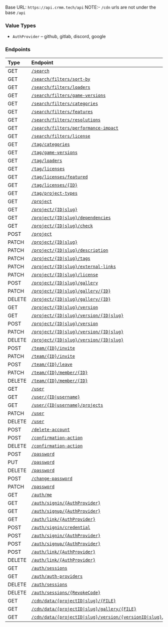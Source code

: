 Base URL: `https://api.crmm.tech/api`
NOTE:- `/cdn` urls are not under the base `/api`

### Value Types
* `AuthProvider` &ndash; github, gitlab, discord, google

### Endpoints
| Type   | Endpoint  |
|:-------|:----------|
| GET    | [`/search`](/packages/backend/src/routes/search.ts#L22) |
| GET    | [`/search/filters/sort-by`](/packages/backend/src/routes/search.ts#L23) |
| GET    | [`/search/filters/loaders`](/packages/backend/src/routes/search.ts#L24) |
| GET    | [`/search/filters/game-versions`](/packages/backend/src/routes/search.ts#L25) |
| GET    | [`/search/filters/categories`](/packages/backend/src/routes/search.ts#L26) |
| GET    | [`/search/filters/features`](/packages/backend/src/routes/search.ts#L27) |
| GET    | [`/search/filters/resolutions`](/packages/backend/src/routes/search.ts#L28) |
| GET    | [`/search/filters/performance-impact`](/packages/backend/src/routes/search.ts#L29) |
| GET    | [`/search/filters/license`](/packages/backend/src/routes/search.ts#L30) |
| GET    | [`/tag/categories`](/packages/backend/src/routes/tags.ts#L13) |
| GET    | [`/tag/game-versions`](/packages/backend/src/routes/tags.ts#L14) |
| GET    | [`/tag/loaders`](/packages/backend/src/routes/tags.ts#L15) |
| GET    | [`/tag/licenses`](/packages/backend/src/routes/tags.ts#L16) |
| GET    | [`/tag/licenses/featured`](/packages/backend/src/routes/tags.ts#L17) |
| GET    | [`/tag/licenses/{ID}`](/packages/backend/src/routes/tags.ts#L18) |
| GET    | [`/tag/project-types`](/packages/backend/src/routes/tags.ts#L19) |
| GET    | [`/project`](/packages/backend/src/routes/project/index.ts#L38) |
| GET    | [`/project/{ID\|slug}`](/packages/backend/src/routes/project/index.ts#L40) |
| GET    | [`/project/{ID\|slug}/dependencies`](/packages/backend/src/routes/project/index.ts#L41) |
| GET    | [`/project/{ID\|slug}/check`](/packages/backend/src/routes/project/index.ts#L42) |
| POST    | [`/project`](/packages/backend/src/routes/project/index.ts#L44) |
| PATCH    | [`/project/{ID\|slug}`](/packages/backend/src/routes/project/index.ts#L45) |
| PATCH    | [`/project/{ID\|slug}/description`](/packages/backend/src/routes/project/index.ts#L46) |
| PATCH    | [`/project/{ID\|slug}/tags`](/packages/backend/src/routes/project/index.ts#L47) |
| PATCH    | [`/project/{ID\|slug}/external-links`](/packages/backend/src/routes/project/index.ts#L48) |
| PATCH    | [`/project/{ID\|slug}/license`](/packages/backend/src/routes/project/index.ts#L49) |
| POST    | [`/project/{ID\|slug}/gallery`](/packages/backend/src/routes/project/index.ts#L51) |
| PATCH    | [`/project/{ID\|slug}/gallery/{ID}`](/packages/backend/src/routes/project/index.ts#L52) |
| DELETE    | [`/project/{ID\|slug}/gallery/{ID}`](/packages/backend/src/routes/project/index.ts#L53) |
| GET    | [`/project/{ID\|slug}/version`](/packages/backend/src/routes/project/version/index.ts#L18) |
| GET    | [`/project/{ID\|slug}/version/{ID\|slug}`](/packages/backend/src/routes/project/version/index.ts#L19) |
| POST    | [`/project/{ID\|slug}/version`](/packages/backend/src/routes/project/version/index.ts#L21) |
| PATCH    | [`/project/{ID\|slug}/version/{ID\|slug}`](/packages/backend/src/routes/project/version/index.ts#L22) |
| DELETE    | [`/project/{ID\|slug}/version/{ID\|slug}`](/packages/backend/src/routes/project/version/index.ts#L23) |
| POST    | [`/team/{ID}/invite`](/packages/backend/src/routes/team/index.ts#L17) |
| PATCH    | [`/team/{ID}/invite`](/packages/backend/src/routes/team/index.ts#L18) |
| POST    | [`/team/{ID}/leave`](/packages/backend/src/routes/team/index.ts#L19) |
| PATCH    | [`/team/{ID}/member/{ID}`](/packages/backend/src/routes/team/index.ts#L20) |
| DELETE    | [`/team/{ID}/member/{ID}`](/packages/backend/src/routes/team/index.ts#L21) |
| GET    | [`/user`](/packages/backend/src/routes/user.ts#L30) |
| GET    | [`/user/{ID\|username}`](/packages/backend/src/routes/user.ts#L31) |
| GET    | [`/user/{ID\|username}/projects`](/packages/backend/src/routes/user.ts#L32) |
| PATCH    | [`/user`](/packages/backend/src/routes/user.ts#L33) |
| DELETE    | [`/user`](/packages/backend/src/routes/user.ts#L34) |
| POST    | [`/delete-account`](/packages/backend/src/routes/user.ts#L35) |
| POST    | [`/confirmation-action`](/packages/backend/src/routes/user.ts#L37) |
| DELETE    | [`/confirmation-action`](/packages/backend/src/routes/user.ts#L38) |
| POST    | [`/password`](/packages/backend/src/routes/user.ts#L40) |
| PUT    | [`/password`](/packages/backend/src/routes/user.ts#L41) |
| DELETE    | [`/password`](/packages/backend/src/routes/user.ts#L42) |
| POST    | [`/change-password`](/packages/backend/src/routes/user.ts#L44) |
| PATCH    | [`/password`](/packages/backend/src/routes/user.ts#L45) |
| GET    | [`/auth/me`](/packages/backend/src/routes/auth.ts#L21) |
| GET    | [`/auth/signin/{AuthProvider}`](/packages/backend/src/routes/auth.ts#L24) |
| GET    | [`/auth/signup/{AuthProvider}`](/packages/backend/src/routes/auth.ts#L25) |
| GET    | [`/auth/link/{AuthProvider}`](/packages/backend/src/routes/auth.ts#L26) |
| POST    | [`/auth/signin/credential`](/packages/backend/src/routes/auth.ts#L28) |
| POST    | [`/auth/signin/{AuthProvider}`](/packages/backend/src/routes/auth.ts#L29) |
| POST    | [`/auth/signup/{AuthProvider}`](/packages/backend/src/routes/auth.ts#L30) |
| POST    | [`/auth/link/{AuthProvider}`](/packages/backend/src/routes/auth.ts#L31) |
| DELETE    | [`/auth/link/{AuthProvider}`](/packages/backend/src/routes/auth.ts#L32) |
| GET    | [`/auth/sessions`](/packages/backend/src/routes/auth.ts#L33) |
| GET    | [`/auth/auth-providers`](/packages/backend/src/routes/auth.ts#L34) |
| DELETE    | [`/auth/sessions`](/packages/backend/src/routes/auth.ts#L35) |
| DELETE    | [`/auth/sessions/{RevokeCode}`](/packages/backend/src/routes/auth.ts#L36) |
| GET    | [`/cdn/data/{projectID\|slug}/{FILE}`](/packages/backend/src/routes/cdn.ts#L11) |
| GET    | [`/cdn/data/{projectID\|slug}/gallery/{FILE}`](/packages/backend/src/routes/cdn.ts#L12) |
| GET    | [`/cdn/data/{projectID\|slug}/version/{versionID\|slug}/{FILE}`](/packages/backend/src/routes/cdn.ts#L13) |